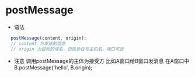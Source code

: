 # postMessage

* 语法

```js
  postMessage(content, origin);
  // content 为发送的信息
  // origin 为目标的域名，包括协议与主机名，端口可选
```

* 注意
调用postMessage的主体为接受方
比如A窗口给B窗口发消息
在A窗口中
B.postMessage('hello', B.origin);

